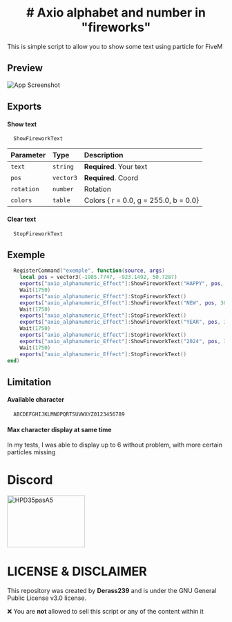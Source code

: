 # <div align="center"># Axio alphabet and number in "fireworks" </div>

This is simple script to allow you to show some text using particle for FiveM

## Preview

![App Screenshot](https://media1.giphy.com/media/v1.Y2lkPTc5MGI3NjExcWk4OWZoYnY5MWpqMGZtcjY5eThnMnBlNGU0dzh1YTJ5OGY4bmZnbiZlcD12MV9pbnRlcm5hbF9naWZfYnlfaWQmY3Q9Zw/hMZwY64oebkhf8qZz1/giphy.gif)

## Exports

#### Show text
```
  ShowFireworkText
```

| Parameter | Type     | Description                |
| :-------- | :------- | :------------------------- |
| `text` | `string` | **Required**. Your text |
| `pos` | `vector3` | **Required**. Coord |
| `rotation` | `number` | Rotation |
| `colors` | `table` | Colors { r = 0.0, g = 255.0, b = 0.0} |

#### Clear text

```
  StopFireworkText
```

## Exemple

```lua
  RegisterCommand("exemple", function(source, args)
	local pos = vector3(-1985.7747, -923.1492, 50.7287)
	exports["axio_alphanumeric_Effect"]:ShowFireworkText("HAPPY", pos, 30)
	Wait(1750)
	exports["axio_alphanumeric_Effect"]:StopFireworkText()
	exports["axio_alphanumeric_Effect"]:ShowFireworkText("NEW", pos, 30)
	Wait(1750)
	exports["axio_alphanumeric_Effect"]:StopFireworkText()
	exports["axio_alphanumeric_Effect"]:ShowFireworkText("YEAR", pos, 30)
	Wait(1750)
	exports["axio_alphanumeric_Effect"]:StopFireworkText()
	exports["axio_alphanumeric_Effect"]:ShowFireworkText("2024", pos, 30)
	Wait(1750)
	exports["axio_alphanumeric_Effect"]:StopFireworkText()
end)

```

## Limitation

#### Available character
```
  ABCDEFGHIJKLMNOPQRTSUVWXYZ0123456789
```

#### Max character display at same time

In my tests, I was able to display up to 6 without problem, with more certain particles missing

# **Discord**

<a href="https://discord.gg/HPD35pasA5" target="blank"><img align="center" src="https://raw.githubusercontent.com/rahuldkjain/github-profile-readme-generator/master/src/images/icons/Social/discord.svg" alt="HPD35pasA5" height="120" width="180" /></a>

# LICENSE & DISCLAIMER

This repository was created by **Derass239** and is under the GNU General Public License v3.0 license.

❌ You are **not** allowed to sell this script or any of the content within it
